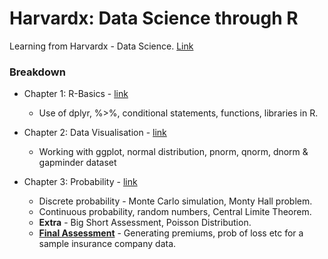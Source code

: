 # Harvardx: Data Science through R
Learning from Harvardx - Data Science. [Link](https://www.edx.org/professional-certificate/harvardx-data-science)

### Breakdown
* Chapter 1: R-Basics - [link](R_basics)

    * Use of dplyr, %>%, conditional statements, functions, libraries in R.
* Chapter 2: Data Visualisation - [link](data_visualisation)
    * Working with ggplot, normal distribution, pnorm, qnorm, dnorm & gapminder dataset
* Chapter 3: Probability - [link](probability)
    * Discrete probability - Monte Carlo simulation, Monty Hall problem.
    * Continuous probability, random numbers, Central Limite Theorem.
    * **Extra** - Big Short Assessment, Poisson Distribution.
    * **[Final Assessment](probability/big_short/assessment.pdf)** - Generating premiums, prob of loss etc for a sample insurance company data. 
